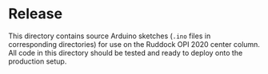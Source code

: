 # Release

This directory contains source Arduino sketches (`.ino` files in corresponding directories) for use on the Ruddock OPI 2020 center column. All code in this directory should be tested and ready to deploy onto the production setup.

